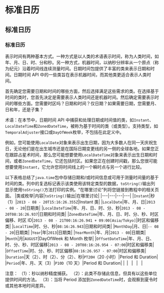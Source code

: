 # 标准日历

## 标准日历

### 标准日历
表示时间有两种基本方式。一种方式是以人类的术语表示时间，称为人类时间，如年、月、日、时、分和秒。另一种方式，机器时间，以纳秒分辨率从一个原点（称为纪元）沿着时间线连续测量时间。日期时间包提供了丰富的类来表示日期和时间。日期时间 API 中的一些类旨在表示机器时间，而其他类更适合表示人类时间。

首先确定您需要日期和时间的哪些方面，然后选择满足这些需求的类。在选择基于时间的类时，您首先决定是需要表示人类时间还是机器时间。然后确定需要表示时间的哪些方面。您需要时区吗？日期和时间？仅日期？如果需要日期，您需要月、日和年，还是子集？

术语：在本节中，日期时间 API 中捕获和处理日期或时间值的类，如`Instant`、`LocalDateTime`和`ZonedDateTime`，被称为基于时间的类（或类型）。支持类型，如`TemporalAdjuster`接口或`DayOfWeek`枚举，不包括在此定义中。

例如，您可能使用`LocalDate`对象来表示出生日期，因为大多数人在同一天庆祝生日，无论他们是在出生城市还是在国际日期变更线的另一侧的全球各地。如果您正在跟踪占星术时间，那么您可能想要使用`LocalDateTime`对象来表示出生日期和时间，或者`ZonedDateTime`，它还包括时区。如果您正在创建时间戳，那么您很可能想要使用`Instant`，它允许您将时间线上的一个瞬时点与另一个进行比较。

以下表格总结了`java.time`包中存储日期和/或时间信息或可用于测量时间量的基于时间的类。列中的复选标记表示该类使用该特定类型的数据，`toString()`输出列显示使用`toString()`方法打印的实例。“在哪里讨论”列将您链接到教程中的相关页面。
|类或枚举|内容|`toString()`输出|在哪里讨论|
|---|---|---|---|
|`Instant`|秒（1）|`2013 - 08 - 20T15:16:26.355Z`|Instant 类|
|`LocalDate`|年、月、日|`2013 - 08 - 20`|日期类|
|`LocalDateTime`|年、月、日、时、分、秒|`2013 - 08 - 20T08:16:26.937`|日期和时间类|
|`ZonedDateTime`|年、月、日、时、分、秒、时区偏移、时区 ID|`2013 - 08 - 21T00:16:26.941 + 09:00[Asia/Tokyo]`|时区和偏移类|
|`LocalTime`|时、分、秒|`08:16:26.943`|日期和时间类|
|`MonthDay`|月、日|`-- 08 - 20`|日期类|
|`Year`|年|`2013`|日期类|
|`YearMonth`|年、月|`2013 - 08`|日期类|
|`Month`|月|`AUGUST`|DayOfWeek 和 Month 枚举|
|`OffsetDateTime`|年、月、日、时、分、秒、时区偏移|`2013 - 08 - 20T08:16:26.954 - 07:00`|时区和偏移类|
|`OffsetTime`|时、分、秒、时区偏移|`08:16:26.957 - 07:00`|时区和偏移类|
|`Duration`|天（2）、时（2）、分（2）、秒|`PT20H`（20 小时）|Period 和 Duration|
|`Period`|年、月、天（3）|`P10D`（10 天）|Period 和 Duration|
|` `| ` `| ` `| ` `|

注意：
（1）：秒以纳秒精度捕获。
（2）：此类不存储此信息，但具有以这些单位提供时间的方法。
（3）：当将 Period 添加到`ZonedDateTime`时，会观察到夏令时或其他本地时间差异。